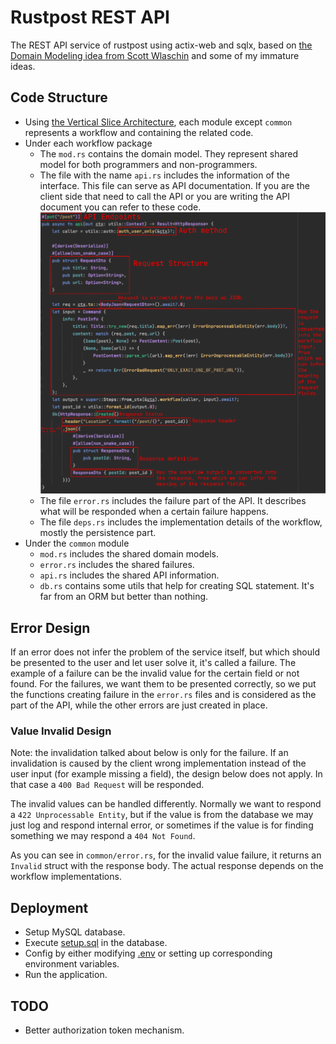 # Rustpost REST API

The REST API service of rustpost using actix-web and sqlx, based on [the Domain Modeling idea from Scott Wlaschin](https://pragprog.com/titles/swdddf/domain-modeling-made-functional/)
and some of my immature ideas.

## Code Structure

* Using [the Vertical Slice Architecture](https://jimmybogard.com/vertical-slice-architecture/), each module
  except `common` represents a workflow and containing the related code.
* Under each workflow package
  * The `mod.rs` contains the domain model. They represent shared model for both programmers and non-programmers.
  * The file with the name `api.rs` includes the information of the interface. This file can serve as API documentation.
    If you are the client side that need to call the API
    or you are writing the API document you can refer to these code.
    ![api-as-doc-example-create-post](../img/api-as-doc-create-post-example.png)
  * The file `error.rs` includes the failure part of the API. It describes what will be responded when a certain failure happens.
  * The file `deps.rs` includes the implementation details of the workflow, mostly the persistence part.
* Under the `common` module
  * `mod.rs` includes the shared domain models.
  * `error.rs` includes the shared failures.
  * `api.rs` includes the shared API information.
  * `db.rs` contains some utils that help for creating SQL statement. It's far from an ORM but better than nothing.

## Error Design

If an error does not infer the problem of the service itself, but which should be presented to the user and
let user solve it, it's called a failure. The example of a failure can be the invalid value for the certain field or not found.
For the failures, we want them to be presented correctly, so we put the functions creating failure in the `error.rs` files
and is considered as the part of the API, while the other errors are just created in place.

### Value Invalid Design

Note: the invalidation talked about below is only for the failure. If an invalidation is caused by the
client wrong implementation instead of the user input (for example missing a field), the design below does not
apply. In that case a `400 Bad Request` will be responded.

The invalid values can be handled differently. Normally we want to respond a `422 Unprocessable Entity`,
but if the value is from the database we may just log and respond
internal error, or sometimes if the value is for finding something we may respond a `404 Not Found`.

As you can see in `common/error.rs`, for the invalid value failure, it returns an `Invalid` struct with the response body. 
The actual response depends on the workflow implementations.

## Deployment

* Setup MySQL database.
* Execute [setup.sql](./setup.sql) in the database.
* Config by either modifying [.env](./.env) or setting up corresponding environment variables.
* Run the application.

## TODO

* Better authorization token mechanism.
